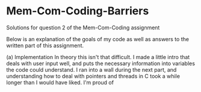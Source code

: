 # Mem-Com-Coding-Barriers
Solutions for question 2 of the Mem-Com-Coding assignment

Below is an explanation of the goals of my code as well as answers to the written part of this assignment.


(a) Implementation
  In theory this isn't that difficult. I made a little intro that deals with user input well, and puts the necessary information into variables the code could understand. I ran into a wall during the next part, and understanding how to deal with pointers and threads in C took a while longer than I would have liked. I'm proud of 
